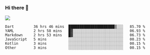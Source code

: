 ### Hi there 👋

<!--
**guozhigq/guozhigq** is a ✨ _special_ ✨ repository because its `README.md` (this file) appears on your GitHub profile.

Here are some ideas to get you started:

- 🔭 I’m currently working on ...
- 🌱 I’m currently learning ...
- 👯 I’m looking to collaborate on ...
- 🤔 I’m looking for help with ...
- 💬 Ask me about ...
- 📫 How to reach me: ...
- 😄 Pronouns: ...
- ⚡ Fun fact: ...
-->
![](https://github-readme-stats.vercel.app/api?username=guozhigq&show_icons=true)
<!--START_SECTION:waka-->

```text
Dart         36 hrs 46 mins  █████████████████████▒░░░   85.70 %
YAML         2 hrs 58 mins   █▓░░░░░░░░░░░░░░░░░░░░░░░   06.93 %
Markdown     2 hrs 53 mins   █▓░░░░░░░░░░░░░░░░░░░░░░░   06.73 %
JavaScript   5 mins          ░░░░░░░░░░░░░░░░░░░░░░░░░   00.23 %
Kotlin       3 mins          ░░░░░░░░░░░░░░░░░░░░░░░░░   00.15 %
Other        3 mins          ░░░░░░░░░░░░░░░░░░░░░░░░░   00.15 %
```

<!--END_SECTION:waka-->
